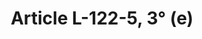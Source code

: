 ---
title: "Article L-122-5, 3° (e)"
draft: false
exceptions:
- info53a
memberstates:
- FR
score: 3
compensation:
- 
remarks: |
 


link: ""
---
